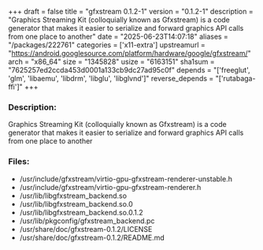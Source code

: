 +++
draft = false
title = "gfxstream 0.1.2-1"
version = "0.1.2-1"
description = "Graphics Streaming Kit (colloquially known as Gfxstream) is a code generator that makes it easier to serialize and forward graphics API calls from one place to another"
date = "2025-06-23T14:07:18"
aliases = "/packages/222761"
categories = ['x11-extra']
upstreamurl = "https://android.googlesource.com/platform/hardware/google/gfxstream/"
arch = "x86_64"
size = "1345828"
usize = "6163151"
sha1sum = "7625257ed2ccda453d0001a133cb9dc27ad95c0f"
depends = "['freeglut', 'glm', 'libaemu', 'libdrm', 'libglu', 'libglvnd']"
reverse_depends = "['rutabaga-ffi']"
+++
### Description: 
Graphics Streaming Kit (colloquially known as Gfxstream) is a code generator that makes it easier to serialize and forward graphics API calls from one place to another

### Files: 
* /usr/include/gfxstream/virtio-gpu-gfxstream-renderer-unstable.h
* /usr/include/gfxstream/virtio-gpu-gfxstream-renderer.h
* /usr/lib/libgfxstream_backend.so
* /usr/lib/libgfxstream_backend.so.0
* /usr/lib/libgfxstream_backend.so.0.1.2
* /usr/lib/pkgconfig/gfxstream_backend.pc
* /usr/share/doc/gfxstream-0.1.2/LICENSE
* /usr/share/doc/gfxstream-0.1.2/README.md
